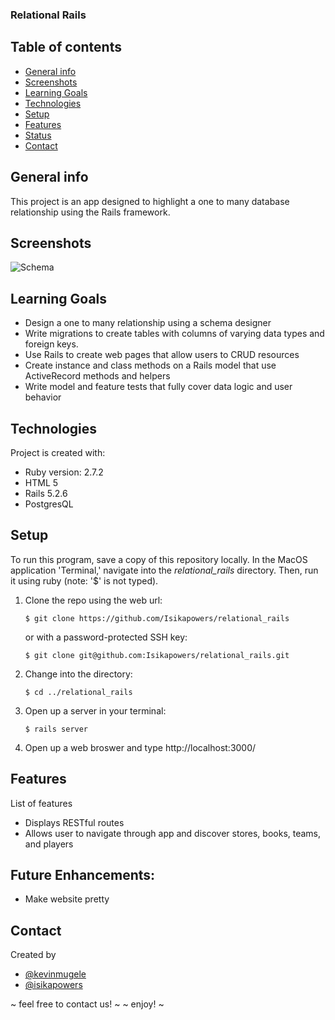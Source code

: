 ###  Relational Rails
## Table of contents
* [General info](#general-info)
* [Screenshots](#screenshots)
* [Learning Goals](#learning-goals)
* [Technologies](#technologies)
* [Setup](#setup)
* [Features](#features)
* [Status](#status)
* [Contact](#contact)
## General info
This project is an app designed to highlight a one to many database relationship using the Rails framework.
## Screenshots
![Schema](https://user-images.githubusercontent.com/82777170/131573615-f7c503fe-4787-4ee1-9213-0328d93616e0.png)
## Learning Goals
* Design a one to many relationship using a schema designer
* Write migrations to create tables with columns of varying data types and foreign keys.
* Use Rails to create web pages that allow users to CRUD resources
* Create instance and class methods on a Rails model that use ActiveRecord methods and helpers
* Write model and feature tests that fully cover data logic and user behavior

## Technologies
Project is created with:
* Ruby version: 2.7.2
* HTML 5
* Rails 5.2.6
* PostgresQL 
## Setup
To run this program, save a copy of this repository locally. In the MacOS
application 'Terminal,' navigate into the _relational_rails_ directory.
Then, run it using ruby (note: '$' is not typed).
1. Clone the repo using the web url:
   ```
   $ git clone https://github.com/Isikapowers/relational_rails
   ```
   or with a password-protected SSH key:
   ```
   $ git clone git@github.com:Isikapowers/relational_rails.git
   ```
2. Change into the directory:
   ```
   $ cd ../relational_rails
   ```
3. Open up a server in your terminal: 
   ```
   $ rails server
   ```
4. Open up a web broswer and type http://localhost:3000/

## Features
List of features
* Displays RESTful routes
* Allows user to navigate through app and discover stores, books, teams, and players

## Future Enhancements:
* Make website pretty

## Contact
Created by
* [@kevinmugele](https://github.com/KevinMugele)
* [@isikapowers](https://github.com/Isikapowers)

~ feel free to contact us! ~
~ enjoy! ~

